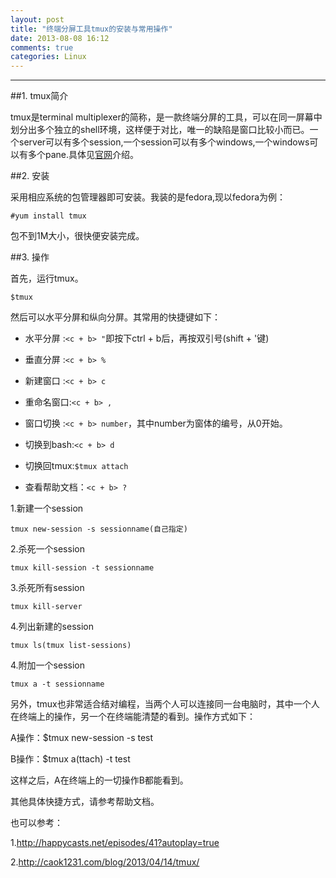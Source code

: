 ```yaml
---
layout: post
title: "终端分屏工具tmux的安装与常用操作"
date: 2013-08-08 16:12
comments: true
categories: Linux
---
```

---

##1. tmux简介

tmux是terminal multiplexer的简称，是一款终端分屏的工具，可以在同一屏幕中划分出多个独立的shell环境，这样便于对比，唯一的缺陷是窗口比较小而已。一个server可以有多个session,一个session可以有多个windows,一个windows可以有多个pane.具体见[官网](http://tmux.sourceforge.net/)介绍。

##2. 安装

采用相应系统的包管理器即可安装。我装的是fedora,现以fedora为例：

	#yum install tmux

包不到1M大小，很快便安装完成。

<!-- more -->

##3. 操作

首先，运行tmux。

	$tmux

然后可以水平分屏和纵向分屏。其常用的快捷键如下：

- 水平分屏 :`<c + b> "`即按下ctrl + b后，再按双引号(shift + '键)

- 垂直分屏 :`<c + b> %`

- 新建窗口 :`<c + b> c`

- 重命名窗口:`<c + b> ,`

- 窗口切换 :`<c + b> number`，其中number为窗体的编号，从0开始。

- 切换到bash:`<c + b> d`

- 切换回tmux:`$tmux attach`

- 查看帮助文档：`<c + b> ?`

1.新建一个session

	tmux new-session -s sessionname(自己指定)

2.杀死一个session

	tmux kill-session -t sessionname

3.杀死所有session

	tmux kill-server

4.列出新建的session

	tmux ls(tmux list-sessions)

4.附加一个session

	tmux a -t sessionname

另外，tmux也非常适合结对编程，当两个人可以连接同一台电脑时，其中一个人在终端上的操作，另一个在终端能清楚的看到。操作方式如下：

A操作：$tmux new-session -s test

B操作：$tmux a(ttach) -t test

这样之后，A在终端上的一切操作B都能看到。

其他具体快捷方式，请参考帮助文档。

也可以参考：

1.http://happycasts.net/episodes/41?autoplay=true

2.http://caok1231.com/blog/2013/04/14/tmux/

